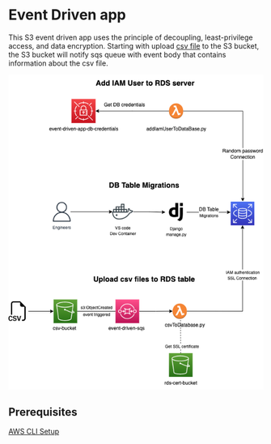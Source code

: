 # Event Driven app

This S3 event driven app uses the principle of decoupling, least-privilege access, and data encryption. Starting with upload [csv file](https://www.kaggle.com/datasets/tmdb/tmdb-movie-metadata) to the S3 bucket, the S3 bucket will notify sqs queue with event body that contains information about the csv file. 


![Infrastructure](./assets/event-driven-app-diagram.png)


## Prerequisites
[AWS CLI Setup](https://docs.aws.amazon.com/cli/latest/userguide/cli-configure-quickstart.html)